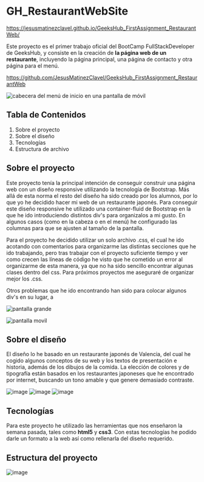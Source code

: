 # GH_RestaurantWebSite

https://jesusmatinezclavel.github.io/GeeksHub_FirstAssignment_RestaurantWeb/


Este proyecto es el primer trabajo oficial del BootCamp FullStackDeveloper de GeeksHub, y consiste en la creación de **la página web de un restaurante**, incluyendo la página principal, una página de contacto y otra página para el menú.

https://github.com/JesusMatinezClavel/GeeksHub_FirstAssignment_RestaurantWeb

![**cabecera del menú de inicio en una pantalla de móvil**](https://github.com/JesusMatinezClavel/GeeksHub_FirstAssignment_RestaurantWeb/assets/157738112/38fec55f-7872-4650-92f8-da2ad46d2545)

## Tabla de Contenidos

1. Sobre el proyecto
2. Sobre el diseño
3. Tecnologías
4. Estructura de archivo


## Sobre el proyecto

Este proyecto tenía la principal intención de conseguir construir una página web con un diseño responsive utilizando la tecnología de Bootstrap. Más allá de esta norma el resto del diseño ha sido creado por los alumnos, por lo que yo he decidido hacer mi web de un restaurante japonés.
Para conseguir este diseño responsive he utilizado una container-fluid de Bootstrap en la que he ido introduciendo distintos div's para organizalos a mi gusto.
En algunos casos (como en la cabeza o en el menú) he configurado las columnas para que se ajusten al tamaño de la pantalla.

Para el proyecto he decidido utilizar un solo archivo .css, el cual he ido acotando con comentarios para organizarme las distintas secciones que he ido trabajando, pero tras trabajar con el proyecto suficiente tiempo y ver como crecen las líneas de código he visto que he cometido un error al organizarme de esta manera, ya que no ha sido sencillo encontrar algunas clases dentro del css.
Para próximos proyectos me aseguraré de organizar mejor los .css.

Otros problemas que he ido encontrando han sido para colocar algunos div's en su lugar, a

![pantalla grande](https://github.com/JesusMatinezClavel/GeeksHub_FirstAssignment_RestaurantWeb/assets/157738112/7257e0e5-da80-498e-8052-89a7a3270cec)

![pantalla movil](https://github.com/JesusMatinezClavel/GeeksHub_FirstAssignment_RestaurantWeb/assets/157738112/b787b3d9-e277-43cb-b7e4-d21aae02256b)

## Sobre el diseño

El diseño lo he basado en un restaurante japonés de Valencia, del cual he cogido algunos conceptos de su web y los textos de presentación e historia, además de los dibujos de la comida.
La elección de colores y de tipografía están basados en los restaurantes japoneses que he encontrado por internet, buscando un tono amable y que genere demasiado contraste.

![image](https://github.com/JesusMatinezClavel/GeeksHub_FirstAssignment_RestaurantWeb/assets/157738112/e0cf36e8-b9f3-4930-a7ba-0f3d4cb79d88)
![image](https://github.com/JesusMatinezClavel/GeeksHub_FirstAssignment_RestaurantWeb/assets/157738112/920e5849-dd64-49fb-8e8f-f3b2ec81b51c)
![image](https://github.com/JesusMatinezClavel/GeeksHub_FirstAssignment_RestaurantWeb/assets/157738112/3ee991bf-e2ff-4bfd-8b09-a501629b9e29)

## Tecnologías

Para este proyecto he utilizado las herramientas que nos enseñaron la semana pasada, tales como **html5** y **css3**. Con estas tecnologías he podido darle un formato a la web así como rellenarla del diseño requerido.

## Estructura del proyecto

![image](https://github.com/JesusMatinezClavel/GeeksHub_FirstAssignment_RestaurantWeb/assets/157738112/bf3abe96-d070-49ff-8dfe-5b585fdd82ff)


